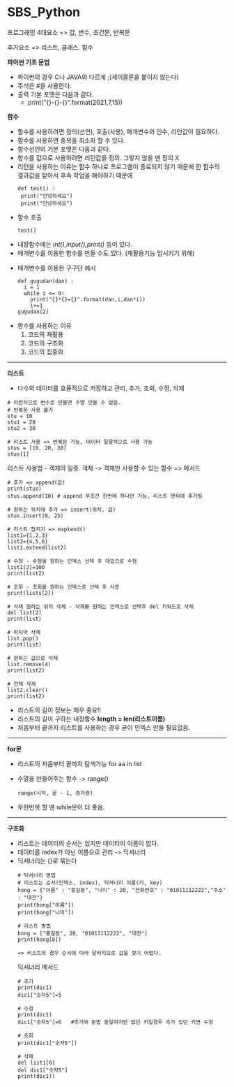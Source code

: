 # SBS_Python
프로그래밍 4대요소 => 값, 변수, 조건문, 반복문

추가요소 => 리스트, 클래스. 함수

**파이썬 기초 문법**
- 파이썬의 경우 C나 JAVA와 다르게 ;(세미콜론을 붙이지 않는다)
- 주석은 #을 사용한다.
- 출력 기본 포맷은 다음과 같다.
   - print("{}-{}-{}".format(2021,7,15))

**함수**
- 함수를 사용하려면 정의(선언), 호출(사용), 매개변수와 인수, 리턴값이 필요하다.
- 함수를 사용하면 중복을 최소화 할 수 있다.
- 함수선언의 기본 포맷은 다음과 같다.
- 함수를 값으로 사용하려면 리턴값을 정의. 그렇지 않을 땐 정의 X
- 리턴을 사용하는 이유는 함수 하나로 프로그램이 종료되지 않기 때문에 한 함수의 결과값을 받아서 후속 작업을 해야하기 때문에
    ```
    def test() :
     print("안녕하세요")
     print("안녕하세요")
    ```
- 함수 호출
    ```
    test()
    ```
- 내장함수에는 *int(),input(),print()* 등이 있다.
- 매개변수를 이용한 함수를 만들 수도 있다. (재활용기능 업시키기 위해)
* 매개변수를 이용한 구구단 예시
    ```
    def gugudan(dan) :
      i = 1
      while i <= 9:
        print("{}*{}={}".format(dan,i,dan*i))
        i+=1
    gugudan(2)
    ```
* 함수를 사용하는 이유
  1. 코드의 재활용
  2. 코드의 구조화
  3. 코드의 집중화
---

**리스트**
  
  - 다수의 데이터를 효율적으로 저장하고 관리, 추가, 조회, 수정, 삭제
  ```
  # 이런식으로 변수로 만들면 수열 만들 수 없음.
  # 반복문 사용 불가
  stu = 10
  stu1 = 20
  stu2 = 30

  # 리스트 사용 => 반복문 가능, 데이터 일괄적으로 사용 가능
  stus = [10, 20, 30]
  stus[1]
  ```
  리스트 사용법 - 객체의 일종. 객체 -> 객체만 사용할 수 있는 함수 => 메서드
 ```
 # 추가 => append(값)
 print(stus)
 stus.append(10) # append 무조건 한번에 하나만 가능, 리스트 맨뒤에 추가됨
 
 # 원하는 위치에 추가 => insert(위치, 값)
 stus.insert(0, 25)

 # 리스트 합치기 => exptend()
 list1={1,2,3}
 list2={4,5,6}
 list1.extend(list2)

 # 수정 - 수정을 원하는 인덱스 선택 후 대입으로 수정
 list1[2]=100
 print(list2)

 # 조회 - 조회를 원하는 인덱스로 선택 후 사용
 print(lists[2])

 # 삭제 원하는 위치 삭제 - 삭제를 원하는 인덱스로 선택후 del 키워드로 삭제
 del list[2]
 print(list)

 # 마지막 삭제
 list.pop()
 print(list)

 # 원하는 값으로 삭제
 list.remove(4)
 print(list2)

 # 전체 삭제
 list2.clear()
 print(list2)
 ```
 - 리스트의 길이 정보는 매우 중요!!
 - 리스트의 길이 구하는 내장함수 **length = len(리스트이름)**
 - 처음부터 끝까지 리스트를 사용하는 경우 굳이 인덱스 만들 필요없음.
---
**for문**
- 리스트의 처음부터 끝까지 탐색가능 for aa in list
- 수열을 만들어주는 함수 -> range()

      range(시작, 끝 - 1, 증가량) 
- 무한반복 할 땐 while문이 더 좋음.   
---
**구조화**
- 리스트는 데이터의 순서는 있지만 데이터의 이름이 없다.
- 데이터를 index가 아닌 이름으로 관리 -> 딕셔너리
- 딕셔너리는 {}로 묶는다
  ```
  # 딕셔너리 방법
  # 리스트는 순서(인덱스, index), 딕셔너리 이름(키, key)
  hong = {"이름" : "홍길동", "나이" : 20, "전화번호" : "01011112222","주소" : "대전"}
  print(hong["이름"])
  print(hong["나이"])

  # 리스트 방법
  hong = ["홍길동", 20, "01011112222", "대전"]
  print(hong[0])

  => 리스트의 경우 순서에 따라 달라지므로 값을 찾기 어렵다.
  ```
  딕셔너리 메서드
  ```
  # 추가
  print(dic1)
  dic1["숫자5"]=5

  # 수정
  print(dic1)
  dic1["숫자5"]=6   #추가와 문법 동일하지만 없던 키일경우 추가 있던 키면 수정

  # 조회
  print(dic1["숫자5"])

  # 삭제
  del list1[0]
  del dic1["숫자5"]
  print(dic1))
  ```
  